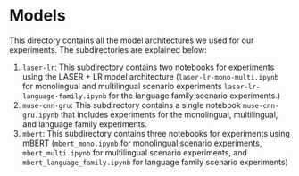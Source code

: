 # Models

This directory contains all the model architectures we used for our experiments. The subdirectories are explained below:
1. `laser-lr`: This subdirectory contains two notebooks for experiments using the LASER + LR model architecture (`laser-lr-mono-multi.ipynb` for monolingual and multilingual scenario experiments `laser-lr-language-family.ipynb` for the language family scenario experiments.)
2. `muse-cnn-gru`: This subdirectory contains a single notebook `muse-cnn-gru.ipynb` that includes experiments for the monolingual, multilingual, and language family experiments.
3. `mbert`: This subdirectory contains three notebooks for experiments using mBERT (`mbert_mono.ipynb` for monolingual scenario experiments, `mbert_multi.ipynb` for multilingual scenario experiments, and `mbert_language_family.ipynb` for language family scenario experiments)